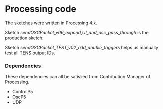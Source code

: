# Processing code

The sketches were written in Processing 4.x.

Sketch _sendOSCPacket\_v06\_expand\_UI\_and\_osc\_pass\_through_ is the production sketch. 

Sketch _sendOSCPacket\_TEST\_v02\_add\_double\_triggers_ helps us manually test all TENS output IDs.

### Dependencies

These dependencies can all be satisfied from Contribution Manager of Processing.
- ControlP5
- OscP5
- UDP

